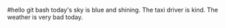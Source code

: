 #hello git bash
today's sky is blue and shining.
The taxi driver is kind.
The weather is very bad today.
